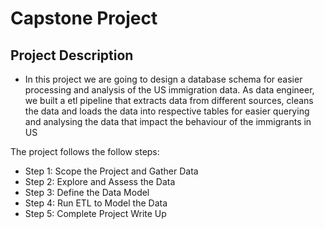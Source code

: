 # Capstone Project

## Project Description
* In this project we are going to design a database schema for easier processing and analysis of the US immigration data. As data engineer, we built a etl pipeline that extracts data from different sources, cleans the data and loads the data into respective tables for easier querying and analysing the data that impact the behaviour of the immigrants in US

The project follows the follow steps:

* Step 1: Scope the Project and Gather Data
* Step 2: Explore and Assess the Data
* Step 3: Define the Data Model
* Step 4: Run ETL to Model the Data
* Step 5: Complete Project Write Up
